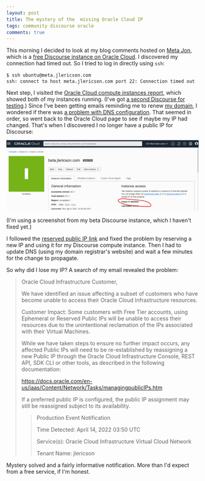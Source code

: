 ```yaml
---
layout: post
title: The mystery of the  missing Oracle Cloud IP 
tags: community discourse oracle
comments: true
---
```


This morning I decided to look at my blog comments hosted on [Meta
Jon](https://meta.jlericson.com/), which is a [free Discourse instance
on Oracle Cloud](oracle_discourse.html). I discovered my connection
had timed out. So I tried to log in directly using `ssh`:

```
$ ssh ubuntu@meta.jlericson.com
ssh: connect to host meta.jlericson.com port 22: Connection timed out
```

Next step, I visited the [Oracle Cloud compute instances
report](https://cloud.oracle.com/compute/instances), which showed both
of my instances running. (I've got [a second Discourse for
testing](https://beta.jlericson.com/).) Since I've been getting emails
reminding me to renew [my domain](/2019/05/15/domain.html), I wondered
if there was [a problem with DNS
configuration](https://www.cyberciti.biz/humour/a-haiku-about-dns/). That
seemed in order, so went back to the Oracle Cloud page to see if maybe
my IP had changed. That's when I discovered I no longer have a public
IP for Discourse:

![Public IP address: -](/images/oracle_missing_ip.png)

(I'm using a screenshot from my beta Discourse instance, which I haven't
fixed yet.)

I followed the [reserved public IP
link](https://docs.oracle.com/en-us/iaas/Content/Network/Tasks/managingpublicIPs.htm#assign-reserved)
and fixed the problem by reserving a new IP and using it for my
Discourse compute instance. Then I had to update DNS (using my domain
registrar's website) and wait a few minutes for the change to
propagate.

So why did I lose my IP? A search of my email revealed the problem:

>  Oracle Cloud Infrastructure Customer,
> 
> We have identified an issue affecting a subset of customers who have
> become unable to access their Oracle Cloud Infrastructure resources.
>
> Customer Impact: Some customers with Free Tier accounts, using
> Ephemeral or Reserved Public IPs will be unable to access their
> resources due to the unintentional reclamation of the IPs associated
> with their Virtual Machines.
> 
> While we have taken steps to ensure no further impact occurs, any
> affected Public IPs will need to be re-established by reassigning a
> new Public IP through the Oracle Cloud Infrastructure Console, REST
> API, SDK CLI or other tools, as described in the following
> documentation:
> 
> https://docs.oracle.com/en-us/iaas/Content/Network/Tasks/managingpublicIPs.htm
>
> If a preferred public IP is configured, the public IP assignment may
> still be reassigned subject to its availability.
>	
> > Production Event Notification
> > 
> > Time Detected: April 14, 2022 03:50 UTC
> > 
> > Service(s): Oracle Cloud Infrastructure Virtual Cloud Network
> > 
> > Tenant Name: jlericson 

Mystery solved and a fairly informative notification. More than I'd
expect from a free service, if I'm honest. 
